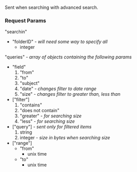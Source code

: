Sent when searching with advanced search.

### Request Params

"searchin"

- "folderID" - *will need some way to specify all*
    - integer

"queries" - *array of objects containing the following params*

- "field"
    1. "from"
    1. "to"
    1. "subject"
    1. "date" - *changes filter to date range*
    1. "size" - *changes filter to greater than, less than*
- ["filter"]
    1. "contains"
    1. "does not contain"
    1. "greater" - *for searching size*
    1. "less" - *for searching size*
- ["query"] - *sent only for filtered items*
    1. string
    1. integer - *size in bytes when searching size*
- ["range"]
    - "from"
        - unix time
    - "to"
        - unix time
